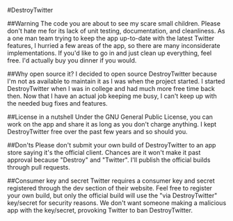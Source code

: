 #DestroyTwitter

##Warning
The code you are about to see my scare small children. Please don't hate me for its lack of unit testing, documentation, and cleanliness. As a one man team trying to keep the app up-to-date with the latest Twitter features, I hurried a few areas of the app, so there are many inconsiderate implementations. If you'd like to go in and just clean up everything, feel free. I'd actually buy you dinner if you would.

##Why open source it?
I decided to open source DestroyTwitter because I'm not as available to maintain it as I was when the project started. I started DestroyTwitter when I was in college and had much more free time back then. Now that I have an actual job keeping me busy, I can't keep up with the needed bug fixes and features.

##License in a nutshell
Under the GNU General Public License, you can work on the app and share it as long as you don't charge anything. I kept DestroyTwitter free over the past few years and so should you.

##Don'ts
Please don't submit your own build of DestroyTwitter to an app store saying it's the official client. Chances are it won't make it past approval because "Destroy" and "Twitter". I'll publish the official builds through pull requests.

##Consumer key and secret
Twitter requires a consumer key and secret registered through the dev section of their website. Feel free to register your own build, but only the official build will use the "via DestroyTwitter" key/secret for security reasons. We don't want someone making a malicious app with the key/secret, provoking Twitter to ban DestroyTwitter.
